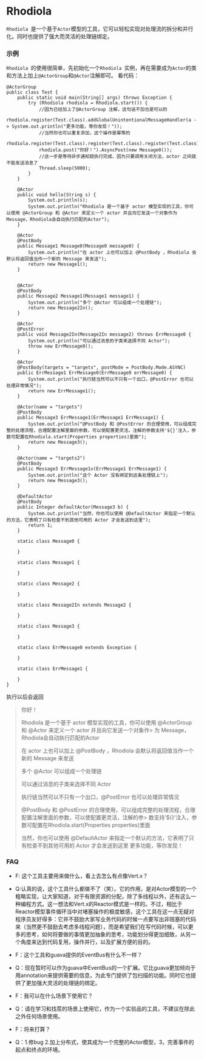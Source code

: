 # Rhodiola 
`Rhodiola `是一个基于`Actor`模型的工具，它可以轻松实现对处理流的拆分和并行化。同时也提供了强大而灵活的处理链绑定。
### 示例
`Rhodiola `的使用很简单，先初始化一个`Rhodiola `实例，再在需要成为`Actor`的类和方法上加上`@ActorGroup`和`@Actor`注解即可。
看代码：

```
@ActorGroup
public class Test {
    public static void main(String[] args) throws Exception {
        try (Rhodiola rhodiola = Rhodiola.start()) {
            //因为已经加上了@ActorGroup 注解，这句话不加也是可以的
            rhodiola.register(Test.class).addGlobalUnintentionalMessageHandler(a -> System.out.println("更多功能，等你发现！"));
            //当然你也可以重复添加，这个操作是幂等的
            rhodiola.register(Test.class).register(Test.class).register(Test.class);
            rhodiola.post("你好！").AsyncPost(new Message0());
            //这一步是等待异步通知链执行完成，因为只要调用关闭方法，actor 之间就不能发送消息了
            Thread.sleep(5000);
        }
    }

    @Actor
    public void hello(String s) {
        System.out.println(s);
        System.out.println("Rhodiola 是一个基于 actor 模型实现的工具，你可以使用 @ActorGroup 和 @Actor 来定义一个 actor 并且向它发送一个对象作为 Message，Rhodiola会自动执行匹配的Actor");
    }

    @Actor
    @PostBody
    public Message1 Message0(Message0 message0) {
        System.out.println("在 actor 上也可以加上 @PostBody ，Rhodiola 会默认将返回值当作一个新的 Message 来发送");
        return new Message1();
    }


    @Actor
    @PostBody
    public Message2 Message1(Message1 message1) {
        System.out.println("多个 @Actor 可以组成一个处理链");
        return new Message2In();
    }

    @Actor
    @PostError
    public void Message2In(Message2In message2) throws ErrMessage0 {
        System.out.println("可以通过消息的子类来选择不同 Actor");
        throw new ErrMessage0();
    }

    @Actor
    @PostBody(targets = "targets", postMode = PostBody.Mode.ASYNC)
    public ErrMessage1 ErrMessage0(ErrMessage0 errMessage0) {
        System.out.println("执行链当然可以不只有一个出口，@PostError 也可以处理异常情况");
        return new ErrMessage1();
    }

    @Actor(name = "targets")
    @PostBody
    public Message3 ErrMessage1(ErrMessage1 ErrMessage1) {
        System.out.println("@PostBody 和 @PostError 的合理使用，可以组成完整的处理流程，合理配置注解里面的参数，可以使配置更灵活，注解的参数支持'${}'注入，参数可配置在Rhodiola.start(Properties properties)里面");
        return new Message3();
    }

    @Actor(name = "targets2")
    @PostBody
    public Message3 ErrMessage1v(ErrMessage1 ErrMessage1) {
        System.out.println("这个 Actor 没有绑定到这条处理链上");
        return new Message3();
    }

    @DefaultActor
    @PostBody
    public Integer defaultActor(Message3 b) {
        System.out.println("当然，你也可以使用 @DefaultActor 来指定一个默认的方法，它表明了只有检查不到其他可用的 Actor 才会发送到这里");
        return 1;
    }

    static class Message0 {

    }

    static class Message1 {

    }

    static class Message2 {

    }

    static class Message2In extends Message2 {

    }

    static class Message3 {

    }

    static class ErrMessage0 extends Exception {

    }

    static class ErrMessage1 {

    }
}

```
执行以后会返回

> 你好！
> 
> Rhodiola 是一个基于 actor 模型实现的工具，你可以使用 @ActorGroup 和 @Actor 来定义一个 actor 并且向它发送一个对象作> 为 Message，Rhodiola会自动执行匹配的Actor
> 
> 在 actor 上也可以加上 @PostBody ，Rhodiola 会默认将返回值当作一个新的 Message 来发送
> 
> 多个 @Actor 可以组成一个处理链
> 
> 可以通过消息的子类来选择不同 Actor
> 
> 执行链当然可以不只有一个出口，@PostError 也可以处理异常情况
> 
> @PostBody 和 @PostError 的合理使用，可以组成完整的处理流程，合理配置注解里面的参数，可以使配置更灵活，注解的参> 数支持'${}'注入，参数可配置在Rhodiola.start(Properties properties)里面
> 
> 当然，你也可以使用 @DefaultActor 来指定一个默认的方法，它表明了只有检查不到其他可用的 Actor 才会发送到这里
> 更多功能，等你发现！

### FAQ
* F: 这个工具主要用来做什么，看上去怎么有点像Vert.x？
* Q:认真的说，这个工具什么都做不了（笑）。它的作用，是对Actor模型的一个粗略实现，让大家知道，对于有限资源的分配，除了多线程以外，还有这么一种编程方式。这一想法和Vert.x的Reactor模式是一样的。不过，相比于Reactor模型事件循环当中对堵塞操作的极度敏感，这个工具在这一点无疑对程序员友好得多：它并不鼓励大家写业务代码的时候一点要写出非阻塞的代码来（当然更不鼓励去考虑多线程问题），而是希望我们在写代码时候，可以更多的思考，如何将要做的事情更加抽象的思考，功能划分得更加细致，从另一个角度来达到代码复用，操作并行，以及扩展方便的目的。


* F：这个工具和guava提供的EventBus有什么不一样？
* Q：现在暂时可以作为guava中EventBus的一个扩展。它比guava更加倾向于用annotation来提供需要的信息，为此专门提供了包扫描的功能。同时它也提供了更加强大灵活的处理链的绑定。


* F：我可以在什么场景下使用它？
* Q：请在学习和找茬的场景上使用它，作为一个实验品的工具，不建议在除此之外任何场景使用。


* F：将来打算？
* Q：1.修bug 2.加上分布式，使其成为一个完整的Actor模型，3，完善事件的起点和终点的环境。
